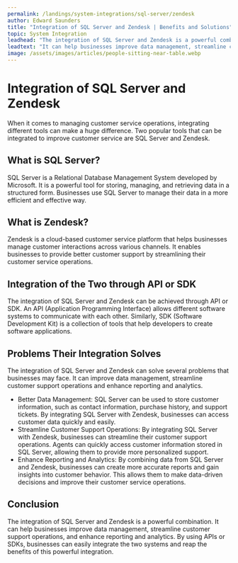 ```yaml
---
permalink: /landings/system-integrations/sql-server/zendesk
author: Edward Saunders
title: "Integration of SQL Server and Zendesk | Benefits and Solutions"
topic: System Integration
leadhead: "The integration of SQL Server and Zendesk is a powerful combination"
leadtext: "It can help businesses improve data management, streamline customer support operations, and enhance reporting and analytics. By using APIs or SDKs, businesses can easily integrate the two systems and reap the benefits of this powerful integration."
image: /assets/images/articles/people-sitting-near-table.webp
---
```

<div class="arttext">    <h1>Integration of SQL Server and Zendesk</h1>
    <p>When it comes to managing customer service operations, integrating different tools can make a huge difference. Two popular tools that can be integrated to improve customer service are SQL Server and Zendesk. </p>
    <h2>What is SQL Server?</h2>
    <p>SQL Server is a Relational Database Management System developed by Microsoft. It is a powerful tool for storing, managing, and retrieving data in a structured form. Businesses use SQL Server to manage their data in a more efficient and effective way.</p>
    <h2>What is Zendesk?</h2>
    <p>Zendesk is a cloud-based customer service platform that helps businesses manage customer interactions across various channels. It enables businesses to provide better customer support by streamlining their customer service operations.</p>
    <h2>Integration of the Two through API or SDK</h2>
    <p>The integration of SQL Server and Zendesk can be achieved through API or SDK. An API (Application Programming Interface) allows different software systems to communicate with each other. Similarly, SDK (Software Development Kit) is a collection of tools that help developers to create software applications.</p>
    <h2>Problems Their Integration Solves</h2>
    <p>The integration of SQL Server and Zendesk can solve several problems that businesses may face. It can improve data management, streamline customer support operations and enhance reporting and analytics. </p>
    <ul>
      <li>Better Data Management: SQL Server can be used to store customer information, such as contact information, purchase history, and support tickets. By integrating SQL Server with Zendesk, businesses can access customer data quickly and easily.</li>
      <li>Streamline Customer Support Operations: By integrating SQL Server with Zendesk, businesses can streamline their customer support operations. Agents can quickly access customer information stored in SQL Server, allowing them to provide more personalized support.</li>
      <li>Enhance Reporting and Analytics: By combining data from SQL Server and Zendesk, businesses can create more accurate reports and gain insights into customer behavior. This allows them to make data-driven decisions and improve their customer service operations.</li>
    </ul>
    <h2>Conclusion</h2>
    <p>The integration of SQL Server and Zendesk is a powerful combination. It can help businesses improve data management, streamline customer support operations, and enhance reporting and analytics. By using APIs or SDKs, businesses can easily integrate the two systems and reap the benefits of this powerful integration.</p>
</div>